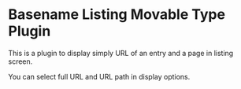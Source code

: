 # Basename Listing Movable Type Plugin

This is a plugin to display simply URL of an entry and a page in listing screen.

You can select full URL and URL path in display options.

